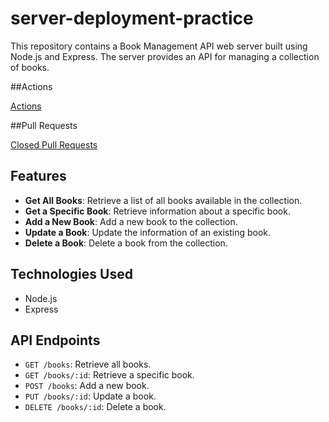 # server-deployment-practice

This repository contains a Book Management API web server built using Node.js and Express. The server provides an API for managing a collection of books.

##Actions 

[Actions](https://github.com/OmarHamda1996/server-deployment-practice/actions)

##Pull Requests

[Closed Pull Requests](https://github.com/OmarHamda1996/server-deployment-practice/pulls?q=is%3Apr+is%3Aclosed)

## Features

- **Get All Books**: Retrieve a list of all books available in the collection.
- **Get a Specific Book**: Retrieve information about a specific book.
- **Add a New Book**: Add a new book to the collection.
- **Update a Book**: Update the information of an existing book.
- **Delete a Book**: Delete a book from the collection.

## Technologies Used

- Node.js
- Express

## API Endpoints

- `GET /books`: Retrieve all books.
- `GET /books/:id`: Retrieve a specific book.
- `POST /books`: Add a new book.
- `PUT /books/:id`: Update a book.
- `DELETE /books/:id`: Delete a book.
  
